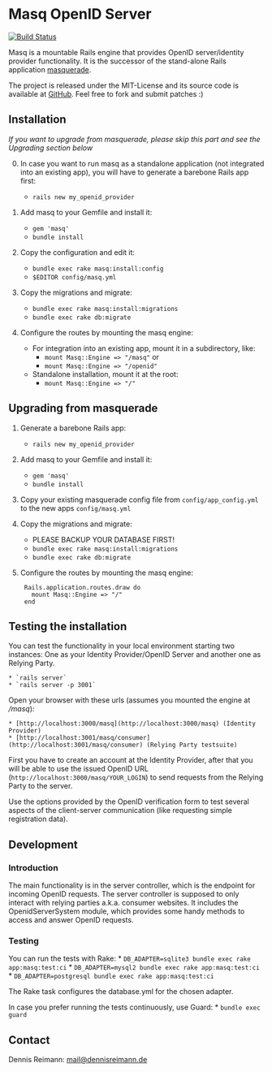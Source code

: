 # Masq OpenID Server

[![Build Status](https://secure.travis-ci.org/dennisreimann/masq.png)](http://travis-ci.org/dennisreimann/masq)

Masq is a mountable Rails engine that provides OpenID server/identity provider functionality.
It is the successor of the stand-alone Rails application [masquerade](http://github.com/dennisreimann/masquerade/).

The project is released under the MIT-License and its source code is available at [GitHub](http://github.com/dennisreimann/masquerade/).
Feel free to fork and submit patches :)

## Installation

_If you want to upgrade from masquerade, please skip this part and see the Upgrading section below_

0. In case you want to run masq as a standalone application (not integrated into an existing app), you will have to generate a barebone Rails app first:
    * `rails new my_openid_provider`

1. Add masq to your Gemfile and install it:
    * `gem 'masq'`
    * `bundle install`

2. Copy the configuration and edit it:
    * `bundle exec rake masq:install:config`
    * `$EDITOR config/masq.yml`

3. Copy the migrations and migrate:
    * `bundle exec rake masq:install:migrations`
    * `bundle exec rake db:migrate`

4. Configure the routes by mounting the masq engine:
    * For integration into an existing app, mount it in a subdirectory, like:
        * `mount Masq::Engine => "/masq"` or
        * `mount Masq::Engine => "/openid"`
    * Standalone installation, mount it at the root:
        * `mount Masq::Engine => "/"`

## Upgrading from masquerade

1. Generate a barebone Rails app:
    * `rails new my_openid_provider`

2. Add masq to your Gemfile and install it:
    * `gem 'masq'`
    * `bundle install`

3. Copy your existing masquerade config file from `config/app_config.yml` to the new apps `config/masq.yml`

4. Copy the migrations and migrate:
    * PLEASE BACKUP YOUR DATABASE FIRST!
    * `bundle exec rake masq:install:migrations`
    * `bundle exec rake db:migrate`

5. Configure the routes by mounting the masq engine:

        Rails.application.routes.draw do
          mount Masq::Engine => "/"
        end

## Testing the installation

You can test the functionality in your local environment starting two instances: One as
your Identity Provider/OpenID Server and another one as Relying Party.

    * `rails server`
    * `rails server -p 3001`

Open your browser with these urls (assumes you mounted the engine at */masq*):

    * [http://localhost:3000/masq](http://localhost:3000/masq) (Identity Provider)
    * [http://localhost:3001/masq/consumer](http://localhost:3001/masq/consumer) (Relying Party testsuite)

First you have to create an account at the Identity Provider, after that you will be able
to use the issued OpenID URL (`http://localhost:3000/masq/YOUR_LOGIN`) to send requests from the
Relying Party to the server.

Use the options provided by the OpenID verification form to test several aspects of the
client-server communication (like requesting simple registration data).

## Development

### Introduction

The main functionality is in the server controller, which is the endpoint for incoming
OpenID requests. The server controller is supposed to only interact with relying parties
a.k.a. consumer websites. It includes the OpenidServerSystem module, which provides some
handy methods to access and answer OpenID requests.

### Testing

You can run the tests with Rake:
    * `DB_ADAPTER=sqlite3 bundle exec rake app:masq:test:ci`
    * `DB_ADAPTER=mysql2 bundle exec rake app:masq:test:ci`
    * `DB_ADAPTER=postgresql bundle exec rake app:masq:test:ci`

The Rake task configures the database.yml for the chosen adapter.

In case you prefer running the tests continuously, use Guard:
    * `bundle exec guard`

## Contact

Dennis Reimann: [mail@dennisreimann.de](mailto:mail@dennisreimann.de)
